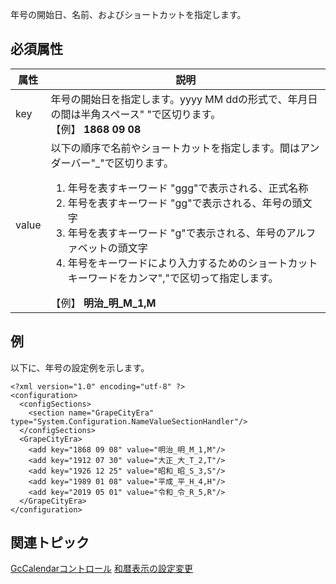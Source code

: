 年号の開始日、名前、およびショートカットを指定します。

## 必須属性

| 属性 | 説明 |
| --- | --- |
| key | 年号の開始日を指定します。yyyy MM ddの形式で、年月日の間は半角スペース" "で区切ります。<br>【例】 **1868 09 08** |
| value | 以下の順序で名前やショートカットを指定します。間はアンダーバー"\_"で区切ります。<ol><li>年号を表すキーワード "ggg"で表示される、正式名称 </li><li>年号を表すキーワード "gg"で表示される、年号の頭文字 </li><li>年号を表すキーワード "g"で表示される、年号のアルファベットの頭文字 </li><li>年号をキーワードにより入力するためのショートカットキーワードをカンマ","で区切って指定します。</li></ol> 【例】 **明治\_明\_M\_1,M** |

## 例

以下に、年号の設定例を示します。

```auto
<?xml version="1.0" encoding="utf-8" ?>
<configuration>
  <configSections>
    <section name="GrapeCityEra" type="System.Configuration.NameValueSectionHandler"/>
  </configSections>
  <GrapeCityEra>
    <add key="1868 09 08" value="明治_明_M_1,M"/>
    <add key="1912 07 30" value="大正_大_T_2,T"/>
    <add key="1926 12 25" value="昭和_昭_S_3,S"/>
    <add key="1989 01 08" value="平成_平_H_4,H"/>
    <add key="2019 05 01" value="令和_令_R_5,R"/>
  </GrapeCityEra>
</configuration>
```

## 関連トピック

[GcCalendarコントロール](gcdocsite__documentlink?toc-item-id=bb84a3bc-1bcc-472f-bc6e-ecba682743ea)
[和暦表示の設定変更](gcdocsite__documentlink?toc-item-id=0aca298b-3436-4d0f-bf5d-fbd03c045123)